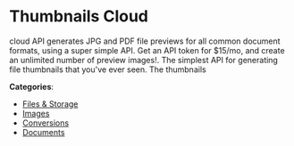 # Thumbnails Cloud


cloud API generates JPG and PDF file previews for all common document formats, using a super simple API. Get an API token for $15/mo, and create an unlimited number of preview images!.  The simplest API for generating file thumbnails that you've ever seen. The thumbnails



**Categories**:
- [Files & Storage](https://github.com/apis-list/apis-list#files-and-storage)
- [Images](https://github.com/apis-list/apis-list#images)
- [Conversions](https://github.com/apis-list/apis-list#conversions)
- [Documents](https://github.com/apis-list/apis-list#documents)







